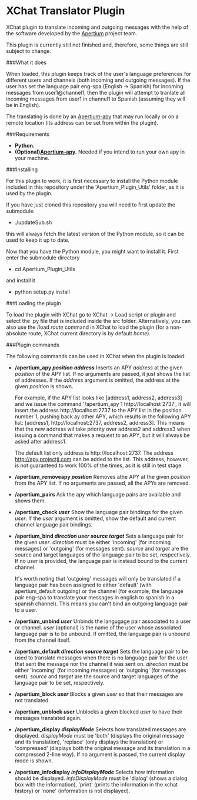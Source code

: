 XChat Translator Plugin
=======================

XChat plugin to translate incoming and outgoing messages with the help of the software developed by the [Apertium](http://www.apertium.org/ "Apertium") project team.

This plugin is currently still not finished and, therefore, some things are still subject to change.

###What it does

When loaded, this plugin keeps track of the user's language preferences for different users and channels (both incoming and outgoing messages). If the user has set the language pair eng-spa (English -> Spanish) for incoming messages from user1@channel1, then the plugin will attempt to tranlate all incoming messages from user1 in channel1 to Spanish (assuming they will be in English).

The translating is done by an [Apertium-apy](http://wiki.apertium.org/wiki/Apy "Apertium-apy") that may run locally or on a remote location (its address can be set from within the plugin).

###Requirements

* **Python.**
* **(Optional)[Apertium-apy](http://wiki.apertium.org/wiki/Apy "Apertium-apy").** Needed if you intend to run your own apy in your machine.

###Installing

For this plugin to work, it is first necessary to install the Python module included in this repository under the 'Apertium_Plugin_Utils' folder, as it is used by the plugin.

If you have just cloned this repository you will need to first update the submodule:

* ./updateSub.sh

this will always fetch the latest version of the Python module, so it can be used to keep it up to date.

Now that you have the Python module, you might want to install it. First enter the submodule directory

* cd Apertium_Plugin_Utils

and install it

* python setup.py install

###Loading the plugin

To load the plugin with XChat go to XChat -> Load script or plugin and select the .py file that is included inside the src folder. Alternatively, you can also use the /load *route* command in XChat to load the plugin (for a non-absolute route, XChat current directory is by default *home*).

###Plugin commands

The following commands can be used in XChat when the plugin is loaded:

* **/apertium_apy _position_ _address_** Inserts an APY *address* at the given *position* of the APY list. If no arguments are passed, it just shows the list of addresses. If the *address* argument is omitted, the address at the given *position* is shown.

	For example, if the APY list looks like [address1, address2, address3] and we issue the command '/apertium_apy 1 http://localhost 2737', it will insert the address http://localhost:2737 to the APY list in the position number 1, pushing back ay other APY, which results in the following APY list: [address1, http://localhost:2737, address2, address3]. This means that the new address wil take priority over address2 and address3 when issuing a command that makes a request to an APY, but it will always be asked after address1.

	The default list only address is http://localhost:2737. The address http://apy.projectjj.com can be added to the list. This address, however, is not guaranteed to work 100% of the times, as it is still in test stage.

* **/apertium_removeapy _position_** Removes athe APY at the given *position* from the APY list. If no arguments are passed, all the APYs are removed.
* **/apertium_pairs** Ask the apy which language pairs are available and shows them.
* **/apertium_check _user_** Show the language pair bindings for the given *user*. If the *user* argument is omitted, show the default and current channel language pair bindings.
* **/apertium_bind _direction_ _user_ _source_ _target_** Sets a language pair for the given *user*. *direction* must be either 'incoming' (for incoming messages) or 'outgoing' (for messages sent). *source* and *target* are the source and target languages of the language pair to be set, respectively. If no *user* is provided, the language pair is instead bound to the current channel.

	It's worth noting that 'outgoing' messages will only be translated if a language pair has been assigned to either 'default' (with apertium_default outgoing) or the channel (for example, the language pair eng-spa to translate your messages in english to spanish in a spanish channel). This means you can't bind an outgoing language pair to a user.

* **/apertium_unbind _user_** Unbinds the langugage pair associated to a user or channel. *user* (optional) is the name of the user whose associated language pair is to be unbound. If omitted, the language pair is unbound from the channel itself.
* **/apertium_default _direction_ _source_ _target_** Sets the language pair to be used to translate messages when there is no language pair for the user that sent the message nor the channel it was sent on. *direction* must be either 'incoming' (for incoming messages) or 'outgoing' (for messages sent). *source* and *target* are the source and target languages of the language pair to be set, respectively.
* **/apertium_block _user_** Blocks a given *user* so that their messages are not translated.
* **/apertium_unblock _user_** Unblocks a given blocked *user* to have their messages translated again.
* **/apertium_display _displayMode_** Selects how translated messages are displayed. _displayMode_ must be 'both' (displays the original message and its translation), 'replace' (only displays the translation) or 'compressed' (displays both the original message and its translation in a compressed 2-line way). If no argument is passed, the current display mode is shown.
* **/apertium_infodisplay _infoDisplayMode_** Selects how information should be displayed. *infoDisplayMode* must be 'dialog' (shows a dialog box with the information), 'print' (prints the information in the xchat history) or 'none' (information is not displayed).
